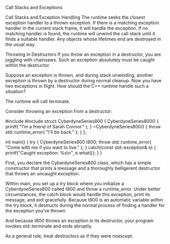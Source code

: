 Call Stacks and Exceptions

Call Stacks and Exception Handling
The runtime seeks the closest exception handler to a thrown exception.
If there is a matching exception handler in the current stack frame, it will
handle the exception. If no matching handler is found, the runtime will
unwind the call stack until it finds a suitable handler. Any objects whose
lifetimes end are destroyed in the usual way.

Throwing in Destructors
If you throw an exception in a destructor, you are juggling with chainsaws. Such an exception absolutely must be caught within the destructor.

Suppose an exception is thrown, and during stack unwinding, another exception is thrown by a destructor during normal cleanup. Now you have two exceptions in flight. How should the C++ runtime handle such a situation?

The runtime will call terminate.

Consider throwing an exception from a destructor:

#include <cstdio>
#include <stdexcept>
struct CyberdyneSeries800
{
  CyberdyneSeries800()
  {
    printf( "I'm a friend of Sarah Connor." );
  }
  ~CyberdyneSeries800()
  {
    throw std::runtime_error{ "I'll be back." };
  }
};

int main() {
  try
  {
    CyberdyneSeries800 t800;
    throw std::runtime_error{ "Come with me if you want to live." };
  }
  catch(const std::exception& e)
  {
    printf("Caught exception: %s\n", e.what());
  }
}


First, you declare the CyberdyneSeries800 class, which has a simple constructor that prints a message and a thoroughly belligerent destructor
that throws an uncaught exception.

Within main, you set up a try block where you initialize a CyberdyneSeries800 called t800 and throw a runtime_error. Under better circumstances, the catch block would handle this exception, print its message, and exit gracefully. Because t800 is an automatic variable within the try block, it destructs during the normal process of finding a handler for the exception you’ve thrown.

And because t800 throws an exception in its destructor, your program invokes
std::terminate and ends abruptly.

As a general rule, treat destructors as if they were noexcept.
